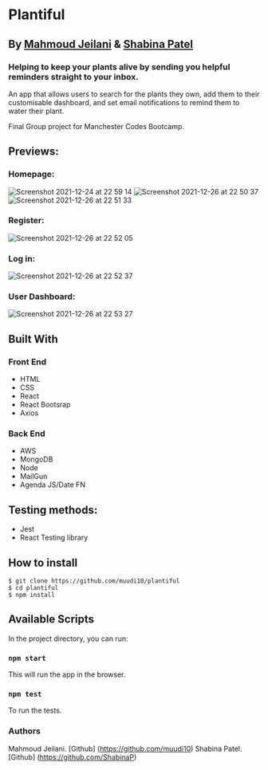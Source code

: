 # Plantiful
## By [Mahmoud Jeilani](https://github.com/muudi10) & [Shabina Patel](https://github.com/ShabinaP)

### Helping to keep your plants alive by sending you helpful reminders straight to your inbox.

An app that allows users to search for the plants they own, add them to their customisable dashboard, and set email notifications to remind them to water their plant. 

Final Group project for Manchester Codes Bootcamp. 
## Previews:

### Homepage:
![Screenshot 2021-12-24 at 22 59 14](https://user-images.githubusercontent.com/79164944/147373854-08c08769-114f-4f14-9cdf-d65f3a9d065b.png)
![Screenshot 2021-12-26 at 22 50 37](https://user-images.githubusercontent.com/79164944/147421855-175656a0-949c-406b-82e9-03b0aa21ea75.png)
![Screenshot 2021-12-26 at 22 51 33](https://user-images.githubusercontent.com/79164944/147421856-520242c5-a209-44ea-a2af-d0d692529f38.png)
### Register:
![Screenshot 2021-12-26 at 22 52 05](https://user-images.githubusercontent.com/79164944/147421858-25305351-d3cb-4f95-9d50-c61949843d62.png)
### Log in:
![Screenshot 2021-12-26 at 22 52 37](https://user-images.githubusercontent.com/79164944/147421867-e7a45a54-9e65-4716-a76f-99cc4f78766a.png)
### User Dashboard:
![Screenshot 2021-12-26 at 22 53 27](https://user-images.githubusercontent.com/79164944/147421868-694ff4dd-fff5-4f4c-9e77-08784f59aea1.png)


## Built With
### Front End
- HTML
- CSS
- React
- React Bootsrap
- Axios

### Back End
- AWS
- MongoDB
- Node
- MailGun
- Agenda JS/Date FN

## Testing methods:
- Jest
- React Testing library

## How to install
```
$ git clone https://github.com/muudi10/plantiful
$ cd plantiful
$ npm install
```

## Available Scripts

In the project directory, you can run:

### `npm start`
This will run the app in the browser.

### `npm test`
To run the tests.


### Authors
Mahmoud Jeilani. [Github] (https://github.com/muudi10)
Shabina Patel. [Github] (https://github.com/ShabinaP)


